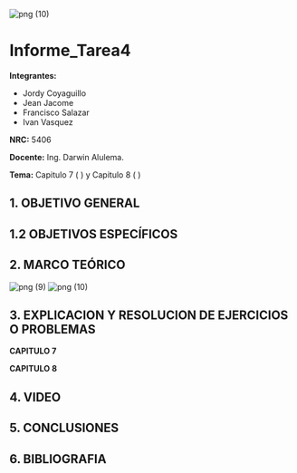 ![png (10)](https://user-images.githubusercontent.com/85137954/125537918-aceba75e-6347-4cdd-8d73-217ab15787c4.png)
# Informe_Tarea4
**Integrantes:**
- Jordy Coyaguillo
- Jean Jacome
- Francisco Salazar
- Ivan Vasquez



 **NRC:** 5406
 
 **Docente:** Ing. Darwin Alulema.
 
 **Tema:** Capitulo 7 ( ) y Capitulo 8 ( )
 
 ## 1. OBJETIVO GENERAL
 



 ## 1.2 OBJETIVOS ESPECÍFICOS
 



 ## 2. MARCO TEÓRICO 
 

![png (9)](https://user-images.githubusercontent.com/85137954/125520694-2e7aeaa5-b805-47dd-85c0-2f57ab340656.png)
![png (10)](https://user-images.githubusercontent.com/85137954/125537929-a08e9253-6eef-49e5-bb88-304a78221b96.png)


 
 ## 3. EXPLICACION Y RESOLUCION DE EJERCICIOS O PROBLEMAS 
 
 **CAPITULO 7**
 
 

 **CAPITULO 8**
 
 


## 4. VIDEO



## 5. CONCLUSIONES



## 6. BIBLIOGRAFIA

